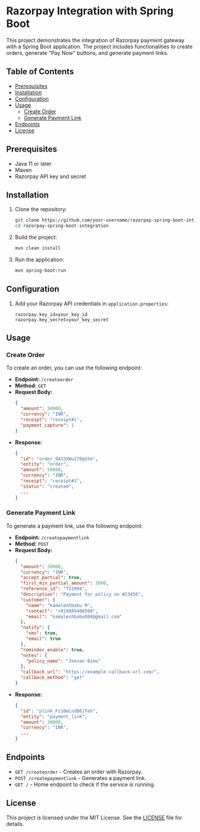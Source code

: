 # Razorpay Integration with Spring Boot

This project demonstrates the integration of Razorpay payment gateway with a Spring Boot application. The project includes functionalities to create orders, generate "Pay Now" buttons, and generate payment links.

## Table of Contents
- [Prerequisites](#prerequisites)
- [Installation](#installation)
- [Configuration](#configuration)
- [Usage](#usage)
  - [Create Order](#create-order)
  - [Generate Payment Link](#generate-payment-link)
- [Endpoints](#endpoints)
- [License](#license)

## Prerequisites
- Java 11 or later
- Maven
- Razorpay API key and secret

## Installation
1. Clone the repository:
    ```bash
    git clone https://github.com/your-username/razorpay-spring-boot-integration.git
    cd razorpay-spring-boot-integration
    ```

2. Build the project:
    ```bash
    mvn clean install
    ```

3. Run the application:
    ```bash
    mvn spring-boot:run
    ```

## Configuration
1. Add your Razorpay API credentials in `application.properties`:
    ```properties
    razorpay.key_id=your_key_id
    razorpay.key_secret=your_key_secret
    ```

## Usage

### Create Order
To create an order, you can use the following endpoint:

- **Endpoint:** `/createorder`
- **Method:** `GET`
- **Request Body:**
    ```json
    {
      "amount": 50000,
      "currency": "INR",
      "receipt": "receipt#1",
      "payment_capture": 1
    }
    ```
- **Response:**
    ```json
    {
      "id": "order_9A33XWu170gUtm",
      "entity": "order",
      "amount": 50000,
      "currency": "INR",
      "receipt": "receipt#1",
      "status": "created",
      ...
    }
    ```

### Generate Payment Link
To generate a payment link, use the following endpoint:

- **Endpoint:** `/createpaymentlink`
- **Method:** `POST`
- **Request Body:**
    ```json
    {
      "amount": 30000,
      "currency": "INR",
      "accept_partial": true,
      "first_min_partial_amount": 1000,
      "reference_id": "TS1994",
      "description": "Payment for policy no #23456",
      "customer": {
        "name": "Kamaleshbabu M",
        "contact": "+919884406598",
        "email": "kamaleshbabu084@gmail.com"
      },
      "notify": {
        "sms": true,
        "email": true
      },
      "reminder_enable": true,
      "notes": {
        "policy_name": "Jeevan Bima"
      },
      "callback_url": "https://example-callback-url.com/",
      "callback_method": "get"
    }
    ```
- **Response:**
    ```json
    {
      "id": "plink_Fzj6mLndB6jTeh",
      "entity": "payment_link",
      "amount": 30000,
      "currency": "INR",
      ...
    }
    ```

## Endpoints

- `GET /createorder` - Creates an order with Razorpay.
- `POST /createpaymentlink` - Generates a payment link.
- `GET /` - Home endpoint to check if the service is running.

## License
This project is licensed under the MIT License. See the [LICENSE](LICENSE) file for details.
